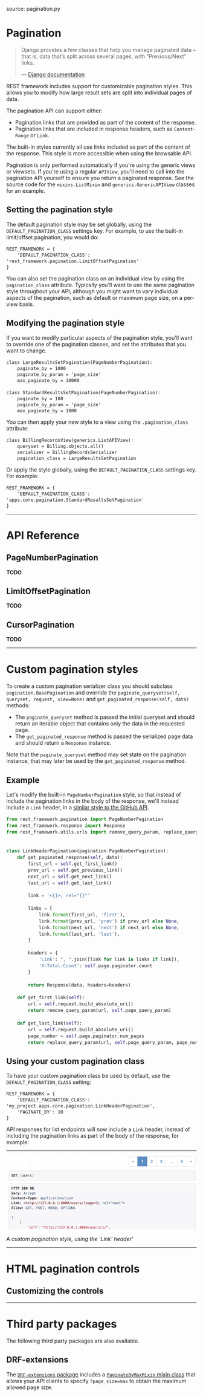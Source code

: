 source: pagination.py

# Pagination

> Django provides a few classes that help you manage paginated data – that is, data that’s split across several pages, with “Previous/Next” links.
>
> &mdash; [Django documentation][cite]

REST framework includes support for customizable pagination styles. This allows you to modify how large result sets are split into individual pages of data.

The pagination API can support either:

* Pagination links that are provided as part of the content of the response.
* Pagination links that are included in response headers, such as `Content-Range` or `Link`.

The built-in styles currently all use links included as part of the content of the response. This style is more accessible when using the browsable API.

Pagination is only performed automatically if you're using the generic views or viewsets. If you're using a regular `APIView`, you'll need to call into the pagination API yourself to ensure you return a paginated response. See the source code for the `mixins.ListMixin` and `generics.GenericAPIView` classes for an example.

## Setting the pagination style

The default pagination style may be set globally, using the `DEFAULT_PAGINATION_CLASS` settings key. For example, to use the built-in limit/offset pagination, you would do:

    REST_FRAMEWORK = {
        'DEFAULT_PAGINATION_CLASS': 'rest_framework.pagination.LimitOffsetPagination'
    }

You can also set the pagination class on an individual view by using the `pagination_class` attribute. Typically you'll want to use the same pagination style throughout your API, although you might want to vary individual aspects of the pagination, such as default or maximum page size, on a per-view basis.

## Modifying the pagination style

If you want to modify particular aspects of the pagination style, you'll want to override one of the pagination classes, and set the attributes that you want to change.

    class LargeResultsSetPagination(PageNumberPagination):
        paginate_by = 1000
        paginate_by_param = 'page_size'
        max_paginate_by = 10000

    class StandardResultsSetPagination(PageNumberPagination):
        paginate_by = 100
        paginate_by_param = 'page_size'
        max_paginate_by = 1000

You can then apply your new style to a view using the `.pagination_class` attribute:

    class BillingRecordsView(generics.ListAPIView):
        queryset = Billing.objects.all()
        serializer = BillingRecordsSerializer
        pagination_class = LargeResultsSetPagination

Or apply the style globally, using the `DEFAULT_PAGINATION_CLASS` settings key. For example:

    REST_FRAMEWORK = {
        'DEFAULT_PAGINATION_CLASS': 'apps.core.pagination.StandardResultsSetPagination'
    }

---

# API Reference

## PageNumberPagination

**TODO**

## LimitOffsetPagination

**TODO**

## CursorPagination

**TODO**

---

# Custom pagination styles

To create a custom pagination serializer class you should subclass `pagination.BasePagination` and override the `paginate_queryset(self, queryset, request, view=None)` and `get_paginated_response(self, data)` methods:

* The `paginate_queryset` method is passed the initial queryset and should return an iterable object that contains only the data in the requested page.
* The `get_paginated_response` method is passed the serialized page data and should return a `Response` instance.

Note that the `paginate_queryset` method may set state on the pagination instance, that may later be used by the `get_paginated_response` method.

## Example

Let's modify the built-in `PageNumberPagination` style, so that instead of include the pagination links in the body of the response, we'll instead include a `Link` header, in a [similar style to the GitHub API][github-link-pagination].

```py
from rest_framework.pagination import PageNumberPagination
from rest_framework.response import Response
from rest_framework.utils.urls import remove_query_param, replace_query_param


class LinkHeaderPagination(pagination.PageNumberPagination):
    def get_paginated_response(self, data):
        first_url = self.get_first_link()
        prev_url = self.get_previous_link()
        next_url = self.get_next_link()
        last_url = self.get_last_link()

        link = '<{}>; rel="{}"'

        links = [
            link.format(first_url, 'first'),
            link.format(prev_url, 'prev') if prev_url else None,
            link.format(next_url, 'next') if next_url else None,
            link.format(last_url, 'last'),
        ]

        headers = {
            'Link': ", ".join([link for link in links if link]),
            'X-Total-Count': self.page.paginator.count
        }

        return Response(data, headers=headers)

    def get_first_link(self):
        url = self.request.build_absolute_uri()
        return remove_query_param(url, self.page_query_param)

    def get_last_link(self):
        url = self.request.build_absolute_uri()
        page_number = self.page.paginator.num_pages
        return replace_query_param(url, self.page_query_param, page_number)
```

## Using your custom pagination class

To have your custom pagination class be used by default, use the `DEFAULT_PAGINATION_CLASS` setting:

    REST_FRAMEWORK = {
        'DEFAULT_PAGINATION_CLASS': 'my_project.apps.core.pagination.LinkHeaderPagination',
        'PAGINATE_BY': 10
    }

API responses for list endpoints will now include a `Link` header, instead of including the pagination links as part of the body of the response, for example:

---

![Link Header][link-header]

*A custom pagination style, using the 'Link' header'*

---

# HTML pagination controls

## Customizing the controls

---

# Third party packages

The following third party packages are also available.

## DRF-extensions

The [`DRF-extensions` package][drf-extensions] includes a [`PaginateByMaxMixin` mixin class][paginate-by-max-mixin] that allows your API clients to specify `?page_size=max` to obtain the maximum allowed page size.

[cite]: https://docs.djangoproject.com/en/dev/topics/pagination/
[github-link-pagination]: https://developer.github.com/guides/traversing-with-pagination/
[link-header]: ../img/link-header-pagination.png
[drf-extensions]: http://chibisov.github.io/drf-extensions/docs/
[paginate-by-max-mixin]: http://chibisov.github.io/drf-extensions/docs/#paginatebymaxmixin
